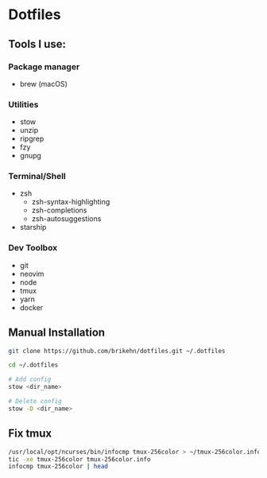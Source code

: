 # Dotfiles

## Tools I use:

### Package manager
* brew (macOS)

### Utilities
* stow
* unzip
* ripgrep
* fzy
* gnupg

### Terminal/Shell
* zsh
    * zsh-syntax-highlighting
    * zsh-completions
    * zsh-autosuggestions
* starship

### Dev Toolbox
* git
* neovim
* node
* tmux
* yarn
* docker

## Manual Installation

```sh
git clone https://github.com/brikehn/dotfiles.git ~/.dotfiles
```

```sh
cd ~/.dotfiles

# Add config
stow <dir_name>

# Delete config
stow -D <dir_name>
```

## Fix tmux

```sh
/usr/local/opt/ncurses/bin/infocmp tmux-256color > ~/tmux-256color.info
tic -xe tmux-256color tmux-256color.info
infocmp tmux-256color | head
```

